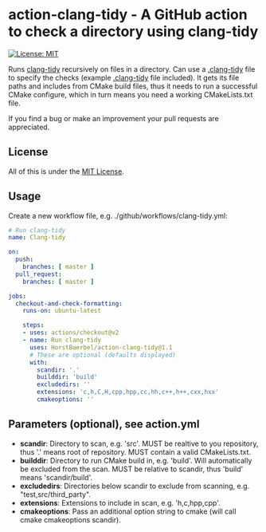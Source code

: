 # action-clang-tidy - A GitHub action to check a directory using clang-tidy

[![License: MIT](https://img.shields.io/badge/License-MIT-yellow.svg)](https://opensource.org/licenses/MIT)

Runs [clang-tidy](https://clang.llvm.org/extra/clang-tidy/) recursively on files in a directory. Can use a [.clang-tidy](https://clang.llvm.org/extra/clang-tidy/checks/list.html) file to specify the checks (example [.clang-tidy](.clang-tidy) file included). It gets its file paths and includes from CMake build files, thus it needs to run a successful CMake configure, which in turn means you need a working CMakeLists.txt file.

If you find a bug or make an improvement your pull requests are appreciated.

## License

All of this is under the [MIT License](LICENSE).

## Usage

Create a new workflow file, e.g. ./github/workflows/clang-tidy.yml:

```yaml
# Run clang-tidy
name: Clang-tidy

on:
  push:
    branches: [ master ]
  pull_request:
    branches: [ master ]

jobs:
  checkout-and-check-formatting:
    runs-on: ubuntu-latest

    steps:
    - uses: actions/checkout@v2
    - name: Run clang-tidy
      uses: HorstBaerbel/action-clang-tidy@1.1
      # These are optional (defaults displayed)
      with:
        scandir: '.'
        builddir: 'build'
        excludedirs: ''
        extensions: 'c,h,C,H,cpp,hpp,cc,hh,c++,h++,cxx,hxx'
        cmakeoptions: ''
```

## Parameters (optional), see action.yml

* **scandir**: Directory to scan, e.g. 'src'. MUST be realtive to you repository, thus '.' means root of repository. MUST contain a valid CMakeLists.txt.
* **builddir**: Directory to run CMake build in, e.g. 'build'. Will automatically be excluded from the scan. MUST be relative to scandir, thus 'build' means 'scandir/build'.
* **excludedirs**: Directories below scandir to exclude from scanning, e.g. "test,src/third_party".
* **extensions**: Extensions to include in scan, e.g. 'h,c,hpp,cpp'.
* **cmakeoptions**: Pass an additional option string to cmake (will call cmake cmakeoptions scandir).
